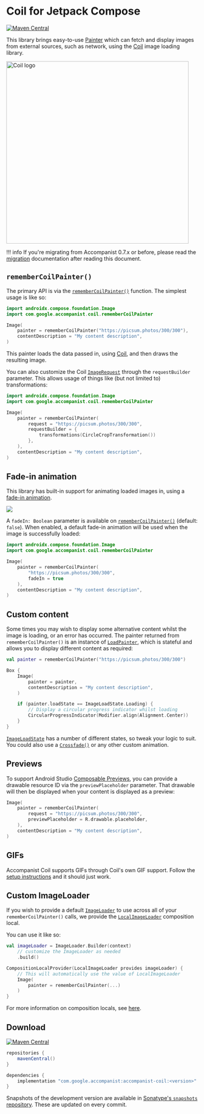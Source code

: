 # Coil for Jetpack Compose

[![Maven Central](https://img.shields.io/maven-central/v/com.google.accompanist/accompanist-coil)](https://search.maven.org/search?q=g:com.google.accompanist)

This library brings easy-to-use [Painter][painter] which can fetch and display images from external sources, such as network, using the [Coil][coil] image loading library.

<img src="https://coil-kt.github.io/coil/logo.svg" width="480" alt="Coil logo">

!!! info
    If you're migrating from Accompanist 0.7.x or before, please read the [migration](./migration-coilimage) documentation after reading this document.

## `rememberCoilPainter()`

The primary API is via the [`rememberCoilPainter()`][rememberpainter] function. The simplest usage is like so:

```kotlin 
import androidx.compose.foundation.Image
import com.google.accompanist.coil.rememberCoilPainter

Image(
    painter = rememberCoilPainter("https://picsum.photos/300/300"),
    contentDescription = "My content description",
)
```

This painter loads the data passed in, using [Coil][coil], and then draws the resulting image.

You can also customize the Coil [`ImageRequest`](https://coil-kt.github.io/coil/image_requests/) through the `requestBuilder` parameter. This allows usage of things like (but not limited to) transformations:

```kotlin
import androidx.compose.foundation.Image
import com.google.accompanist.coil.rememberCoilPainter

Image(
    painter = rememberCoilPainter(
        request = "https://picsum.photos/300/300",
        requestBuilder = {
            transformations(CircleCropTransformation())
        },
    ),
    contentDescription = "My content description",
)
```

## Fade-in animation

This library has built-in support for animating loaded images in, using a [fade-in animation](https://material.io/archive/guidelines/patterns/loading-images.html).

![](crossfade.gif)


A `fadeIn: Boolean` parameter is available on [`rememberCoilPainter()`][rememberpainter] (default: `false`). When enabled, a default fade-in animation will be used when the image is successfully loaded:

``` kotlin
import androidx.compose.foundation.Image
import com.google.accompanist.coil.rememberCoilPainter

Image(
    painter = rememberCoilPainter(
        "https://picsum.photos/300/300",
        fadeIn = true
    ),
    contentDescription = "My content description",
)
```

## Custom content

Some times you may wish to display some alternative content whilst the image is loading, or an error has occurred. The painter returned from `rememberCoilPainter()` is an instance of [`LoadPainter`][loadpainter], which is stateful and allows you to display different content as required:


``` kotlin
val painter = rememberCoilPainter("https://picsum.photos/300/300")

Box {
    Image(
        painter = painter,
        contentDescription = "My content description",
    )

    if (painter.loadState == ImageLoadState.Loading) {
        // Display a circular progress indicator whilst loading
        CircularProgressIndicator(Modifier.align(Alignment.Center))     
    }
}
```

[`ImageLoadState`][imageloadstate] has a number of different states, so tweak your logic to suit. You could also use a [`Crossfade()`][crossfade] or any other custom animation.

## Previews

To support Android Studio [Composable Previews](https://developer.android.com/jetpack/compose/tooling), you can provide a drawable resource ID via the `previewPlaceholder` parameter. That drawable will then be displayed when your content is displayed as a preview:

```kotlin
Image(
    painter = rememberCoilPainter(
        request = "https://picsum.photos/300/300",
        previewPlaceholder = R.drawable.placeholder,
    ),
    contentDescription = "My content description",
)
```

## GIFs

Accompanist Coil supports GIFs through Coil's own GIF support. Follow the [setup instructions](https://coil-kt.github.io/coil/gifs/) and it should just work.

## Custom ImageLoader

If you wish to provide a default [`ImageLoader`](https://coil-kt.github.io/coil/image_loaders/) to use across all of your `rememberCoilPainter()`
calls, we provide the [`LocalImageLoader`][local] composition local.

You can use it like so:

``` kotlin
val imageLoader = ImageLoader.Builder(context)
    // customize the ImageLoader as needed
    .build()

CompositionLocalProvider(LocalImageLoader provides imageLoader) {
    // This will automatically use the value of LocalImageLoader
    Image(
        painter = rememberCoilPainter(...)
    )
}
```

For more information on composition locals, see [here](https://developer.android.com/reference/kotlin/androidx/compose/runtime/CompositionLocal).

## Download

[![Maven Central](https://img.shields.io/maven-central/v/com.google.accompanist/accompanist-coil)](https://search.maven.org/search?q=g:com.google.accompanist)

```groovy
repositories {
    mavenCentral()
}

dependencies {
    implementation "com.google.accompanist:accompanist-coil:<version>"
}
```

Snapshots of the development version are available in [Sonatype's `snapshots` repository][snap]. These are updated on every commit.

[compose]: https://developer.android.com/jetpack/compose
[snap]: https://oss.sonatype.org/content/repositories/snapshots/com/google/accompanist/accompanist-coil/
[coil]: https://github.com/coil-kt/coil
[rememberpainter]: ../api/coil/coil/com.google.accompanist.coil/remember-coil-painter.html
[imageloadstate]: ../api/imageloading-core/imageloading-core/com.google.accompanist.imageloading/-image-load-state/index.html
[loadpainter]: ../api/imageloading-core/imageloading-core/com.google.accompanist.imageloading/-load-painter/index.html
[local]: ../api/coil/coil/com.google.accompanist.coil/-local-image-loader.html
[crossfade]: https://developer.android.com/reference/kotlin/androidx/compose/animation/package-summary#crossfade
[painter]: https://developer.android.com/reference/kotlin/androidx/compose/ui/graphics/painter/Painter